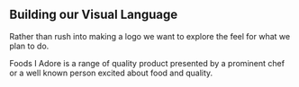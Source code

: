 ---
---

## Building our Visual Language

Rather than rush into making a logo we want to explore the feel for what we plan to do.

Foods I Adore is a range of quality product presented by a prominent chef or a well
known person excited about food and quality.


